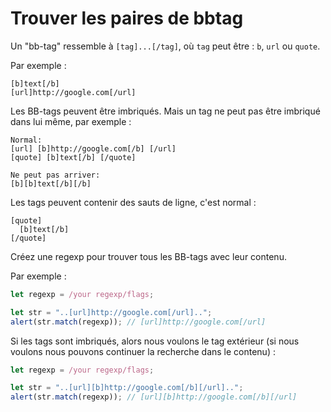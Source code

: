 # Trouver les paires de bbtag

Un "bb-tag" ressemble à `[tag]...[/tag]`, où `tag` peut être : `b`, `url` ou `quote`.

Par exemple :
```
[b]text[/b]
[url]http://google.com[/url]
```

Les BB-tags peuvent être imbriqués. Mais un tag ne peut pas être imbriqué dans lui même, par exemple :

```
Normal:
[url] [b]http://google.com[/b] [/url]
[quote] [b]text[/b] [/quote]

Ne peut pas arriver:
[b][b]text[/b][/b]
```

Les tags peuvent contenir des sauts de ligne, c'est normal :

```
[quote]
  [b]text[/b]
[/quote]
```

Créez une regexp pour trouver tous les BB-tags avec leur contenu.

Par exemple :

```js
let regexp = /your regexp/flags;

let str = "..[url]http://google.com[/url]..";
alert(str.match(regexp)); // [url]http://google.com[/url]
```

Si les tags sont imbriqués, alors nous voulons le tag extérieur (si nous voulons nous pouvons continuer la recherche dans le contenu) :

```js
let regexp = /your regexp/flags;

let str = "..[url][b]http://google.com[/b][/url]..";
alert(str.match(regexp)); // [url][b]http://google.com[/b][/url]
```
